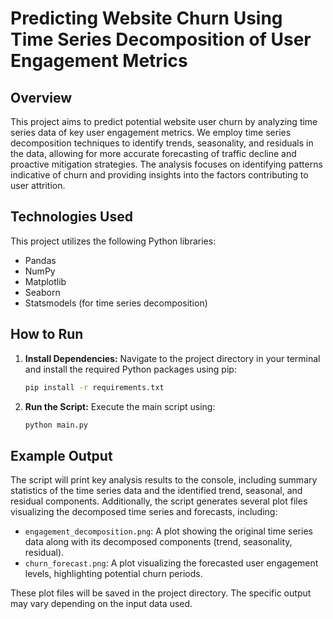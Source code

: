# Predicting Website Churn Using Time Series Decomposition of User Engagement Metrics

## Overview

This project aims to predict potential website user churn by analyzing time series data of key user engagement metrics.  We employ time series decomposition techniques to identify trends, seasonality, and residuals in the data, allowing for more accurate forecasting of traffic decline and proactive mitigation strategies.  The analysis focuses on identifying patterns indicative of churn and providing insights into the factors contributing to user attrition.


## Technologies Used

This project utilizes the following Python libraries:

* Pandas
* NumPy
* Matplotlib
* Seaborn
* Statsmodels (for time series decomposition)


## How to Run

1. **Install Dependencies:**  Navigate to the project directory in your terminal and install the required Python packages using pip:

   ```bash
   pip install -r requirements.txt
   ```

2. **Run the Script:** Execute the main script using:

   ```bash
   python main.py
   ```


## Example Output

The script will print key analysis results to the console, including summary statistics of the time series data and the identified trend, seasonal, and residual components.  Additionally, the script generates several plot files visualizing the decomposed time series and forecasts, including:

* `engagement_decomposition.png`:  A plot showing the original time series data along with its decomposed components (trend, seasonality, residual).
* `churn_forecast.png`: A plot visualizing the forecasted user engagement levels, highlighting potential churn periods.

These plot files will be saved in the project directory.  The specific output may vary depending on the input data used.